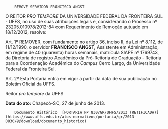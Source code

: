         REMOVE SERVIDOR FRANCISCO ANGST  

O REITOR *PRO TEMPORE* DA UNIVERSIDADE FEDERAL DA FRONTEIRA SUL - UFFS, no uso de suas atribuições legais e, considerando o Processo nº 23205.010978/2012-84 com Requerimento de Remoção autuado em 18/12/2012, resolve:

 Art. 1º REMOVER, com fundamento no artigo 36, inciso II, da Lei nº 8.112, de 11/12/1990, o servidor **FRANCISCO ANGST,** Assistente em Administração, em regime de 40 (quarenta) horas semanais, matrícula SIAPE nº 1769743, da Diretoria de registro Acadêmico da Pró-Reitoria de Graduação - Reitoria para a Coordenação Acadêmica do *Campus* Cerro Largo, da Universidade Federal da Fronteira Sul.

 Art. 2º Esta Portaria entra em vigor a partir da data de sua publicação no Boletim Oficial da UFFS.

 Reitor *pro tempore* da UFFS

  

   **Data do ato:** Chapecó-SC, 27 de junho de 2013.   
 

        Documento Histórico  [PORTARIA Nº 830/GR/UFFS/2013 (RETIFICADA)](https://www.uffs.edu.br/atos-normativos/portaria/gr/2013-0830/@@download/documento_historico)     
      